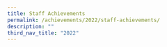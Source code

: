```yaml
---
title: Staff Achievements
permalink: /achievements/2022/staff-achievements/
description: ""
third_nav_title: "2022"
---
```


